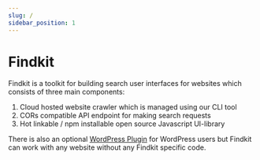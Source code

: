 ```yaml
---
slug: /
sidebar_position: 1
---
```


# Findkit

Findkit is a toolkit for building search user interfaces for websites which
consists of three main components:

1. Cloud hosted website crawler which is managed using our CLI tool
2. CORs compatible API endpoint for making search requests
3. Hot linkable / npm installable open source Javascript UI-library

There is also an optional [WordPress
Plugin](https://github.com/findkit/wp-findkit) for WordPress users but Findkit
can work with any website without any Findkit specific code.
